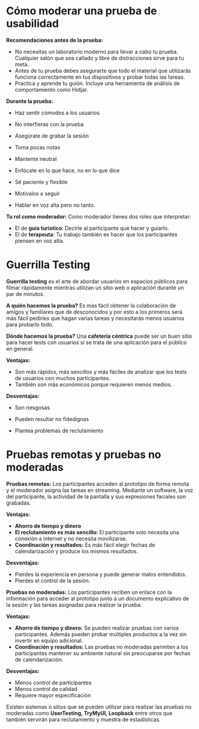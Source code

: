 # Cómo moderar una prueba de usabilidad

**Recomendaciones antes de la prueba:**

- No necesitas un laboratorio moderno para llevar a cabo tu prueba. Cualquier salón que sea callado y libre de distracciones sirve para tu meta.
- Antes de tu prueba debes asegurarte que todo el material que utilizarás funciona correctamente en tus dispositivos y probar todas las tareas.
- Practica y aprende tu guión. Incluye una herramienta de análisis de comportamiento como Hotjar.

**Durante la prueba:** 

- Haz sentir cómodos a los usuarios

- No interfieras con la prueba

- Asegúrate de grabar la sesión
- Toma pocas notas
- Mantente neutral
- Enfócate en lo que hace, no en lo que dice
- Sé paciente y flexible
- Motívalos a seguir
- Hablar en voz alta pero no tanto.

**Tu rol como moderador:** Como moderador tienes dos roles que interpretar:

- El de **guía turístico**: Decirle al participante qué hacer y guiarlo.
- El de **terapeuta**: Tu trabajo también es hacer que los participantes piensen en voz alta.



# Guerrilla Testing

**Guerrilla testing** es el arte de abordar usuarios en espacios públicos para filmar rápidamente mientras utilizan un sitio web o aplicación durante un par de minutos.

**A quién hacemos la prueba?**
Es más fácil obtener la colaboración de amigos y familiares que de desconocidos y por esto a los primeros será más fácil pedirles que hagan varias tareas y necesitarás menos usuarios para probarlo todo.

**Dónde hacemos la prueba?**
Una **cafetería céntrica** puede ser un buen sitio para hacer tests con usuarios si se trata de una aplicación para el público en general.

**Ventajas:**

- Son más rápidos, más sencillos y más fáciles de analizar que los tests de usuarios con muchos participantes.
- También son más económicos porque requieren menos medios.

**Desventajas:**

- Son riesgosas

- Pueden resultar no fidedignas
- Plantea problemas de reclutamiento



# Pruebas remotas y pruebas no moderadas

**Pruebas remotas:**
Los participantes acceden al prototipo de forma remota y el moderador asigna las tareas en streaming. Mediante un software, la voz del participante, la actividad de la pantalla y sus expresiones faciales son grabadas.

**Ventajas:**

- **Ahorro de tiempo y dinero**
- **El reclutamiento es más sencillo:** El participante solo necesita una conexión a internet y no necesita movilizarse.
- **Coordinación y resultados:** Es más fácil elegir fechas de calendarización y produce los mismos resultados.

**Desventajas:**

- Pierdes la experiencia en persona y puede generar malos entendidos.
- Pierdes el control de la sesión.

**Pruebas no moderadas:**
Los participantes reciben un enlace con la información para acceder al prototipo junto a un documento explicativo de la sesión y las tareas asignadas para realizar la prueba.

**Ventajas:**

- **Ahorro de tiempo y dinero:** Se pueden realizar pruebas con varios participantes. Además pueden probar múltiples productos a la vez sin invertir en equipo adicional.
- **Coordinación y resultados:** Las pruebas no moderadas permiten a los participantes mantener su ambiente natural sin preocuparse por fechas de calendarización.

**Desventajas:**

- Menos control de participantes
- Menos control de calidad
- Requiere mayor especificación

Existen sistemas o sitios que se pueden utilizar para realizar las pruebas no moderadas como **UserTesting, TryMyUI, Loopback** entre otros que también servirán para reclutamiento y muestra de estadísticas.

